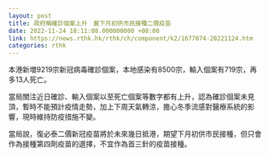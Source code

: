 ```yaml
---
layout: post
title: 政府稱確診個案上升　冀下月初供市民接種二價疫苗
date: 2022-11-24 18:11:08.000000000 +08:00
link: https://news.rthk.hk/rthk/ch/component/k2/1677074-20221124.htm
categories: rthk
---
```


本港新増9219宗新冠病毒確診個案，本地感染有8500宗，輸入個案有719宗，再多13人死亡。

當局關注近日確診、輸入個案以至死亡個案等數字都有上升，認為確診個案未見頂，暫時不能預計疫情走勢，加上下周天氣轉涼，擔心冬季流感對醫療系統的影響，現時維持防疫措施不變。

當局說，復必泰二價新冠疫苗將於未來幾日抵港，期望下月初供市民接種，但只會作為接種第四劑疫苗的選擇，不宜作為首三針的疫苗接種。
